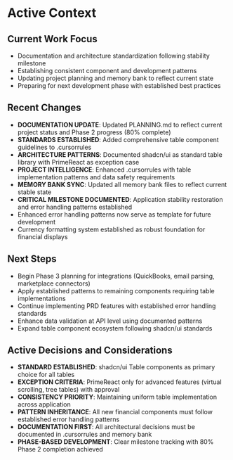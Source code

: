 # Active Context

## Current Work Focus
- Documentation and architecture standardization following stability milestone
- Establishing consistent component and development patterns
- Updating project planning and memory bank to reflect current state
- Preparing for next development phase with established best practices

## Recent Changes
- **DOCUMENTATION UPDATE**: Updated PLANNING.md to reflect current project status and Phase 2 progress (80% complete)
- **STANDARDS ESTABLISHED**: Added comprehensive table component guidelines to .cursorrules
- **ARCHITECTURE PATTERNS**: Documented shadcn/ui as standard table library with PrimeReact as exception case
- **PROJECT INTELLIGENCE**: Enhanced .cursorrules with table implementation patterns and data safety requirements
- **MEMORY BANK SYNC**: Updated all memory bank files to reflect current stable state
- **CRITICAL MILESTONE DOCUMENTED**: Application stability restoration and error handling patterns established
- Enhanced error handling patterns now serve as template for future development
- Currency formatting system established as robust foundation for financial displays

## Next Steps
- Begin Phase 3 planning for integrations (QuickBooks, email parsing, marketplace connectors)
- Apply established patterns to remaining components requiring table implementations
- Continue implementing PRD features with established error handling standards
- Enhance data validation at API level using documented patterns
- Expand table component ecosystem following shadcn/ui standards

## Active Decisions and Considerations
- **STANDARD ESTABLISHED**: shadcn/ui Table components as primary choice for all tables
- **EXCEPTION CRITERIA**: PrimeReact only for advanced features (virtual scrolling, tree tables) with approval
- **CONSISTENCY PRIORITY**: Maintaining uniform table implementation across application
- **PATTERN INHERITANCE**: All new financial components must follow established error handling patterns
- **DOCUMENTATION FIRST**: All architectural decisions must be documented in .cursorrules and memory bank
- **PHASE-BASED DEVELOPMENT**: Clear milestone tracking with 80% Phase 2 completion achieved 